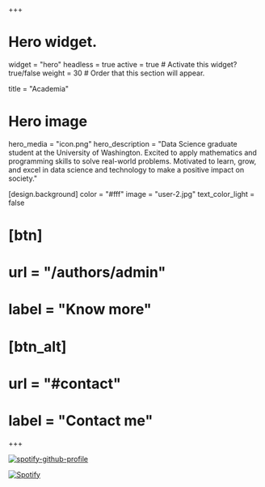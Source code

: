 +++
# Hero widget.
widget = "hero"
headless = true
active = true  # Activate this widget? true/false
weight = 30  # Order that this section will appear.

title = "Academia"

# Hero image
hero_media = "icon.png"
hero_description = "Data Science graduate student at the University of Washington. Excited to apply mathematics and programming skills to solve real-world problems. Motivated to learn, grow, and excel in data science and technology to make a positive impact on society."

[design.background]
  color = "#fff"
  image = "user-2.jpg"
  text_color_light = false


# [btn]
#   url = "/authors/admin"
#   label = "Know more"
#   
# [btn_alt]
#   url = "#contact"
#   label = "Contact me"


+++




<div markdown="1">

[![spotify-github-profile](https://spotify-github-profile.vercel.app/api/view?uid=hannahluebbering&cover_image=true&theme=novatorem&show_offline=false&bar_color=d528e2&bar_color_cover=false)](https://spotify-github-profile.vercel.app/api/view?uid=hannahluebbering&redirect=true)

</div>



[![Spotify](https://spotify-readme-hluebbering.vercel.app/api?rainbow=true&spin=true&theme=dark)](https://spotify-readme-hluebbering.vercel.app/api?rainbow=true?spin=true)
